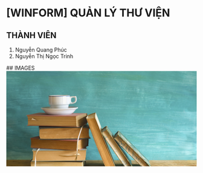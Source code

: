 # [WINFORM] QUẢN LÝ THƯ VIỆN
## THÀNH VIÊN
<ol>
    <li>Nguyễn Quang Phúc</li>
    <li>Nguyễn Thị Ngọc Trinh</li>
</ol>
## IMAGES
<img src="/BG.png"/>